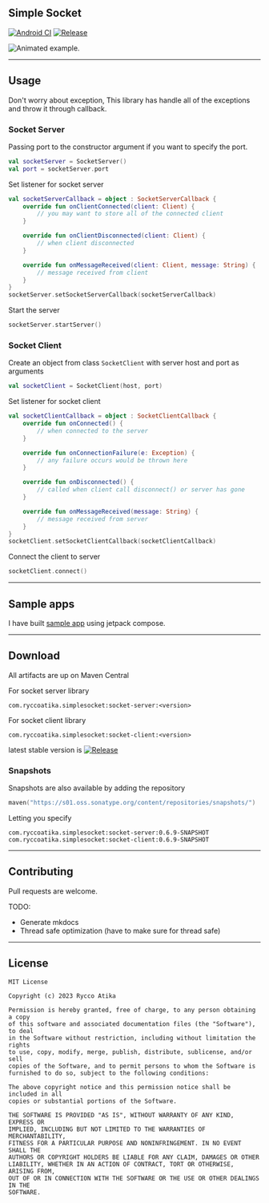 Simple Socket
-------
[![Android CI](https://github.com/ryccoatika/simple-socket/actions/workflows/android.yml/badge.svg)](https://github.com/ryccoatika/simple-socket/actions/workflows/android.yml)
[![Release](https://img.shields.io/github/v/release/ryccoatika/simple-socket.svg?include_prereleases)](https://github.com/ryccoatika/simple-socket/releases)

<img src="art/video_sample.gif" title="Animated example."/>

---

Usage
-------

Don't worry about exception, This library has handle all of the exceptions and throw it through callback.

### Socket Server

Passing port to the constructor argument if you want to specify the port. 

```kotlin
val socketServer = SocketServer()
val port = socketServer.port
```

Set listener for socket server
```kotlin
val socketServerCallback = object : SocketServerCallback {
    override fun onClientConnected(client: Client) {
        // you may want to store all of the connected client
    }

    override fun onClientDisconnected(client: Client) {
        // when client disconnected
    }

    override fun onMessageReceived(client: Client, message: String) {
        // message received from client
    }
}
socketServer.setSocketServerCallback(socketServerCallback)
```

Start the server
```kotlin
socketServer.startServer()
```

### Socket Client

Create an object from class `SocketClient` with server host and port as arguments
```kotlin
val socketClient = SocketClient(host, port)
```

Set listener for socket client
```kotlin
val socketClientCallback = object : SocketClientCallback {
    override fun onConnected() {
        // when connected to the server
    }

    override fun onConnectionFailure(e: Exception) {
        // any failure occurs would be thrown here
    }

    override fun onDisconnected() {
        // called when client call disconnect() or server has gone
    }

    override fun onMessageReceived(message: String) {
        // message received from server
    }
}
socketClient.setSocketClientCallback(socketClientCallback)
```

Connect the client to server
```kotlin
socketClient.connect()
```

---

Sample apps
-------

I have built [sample app](https://github.com/ryccoatika/simple-socket/blob/main/sample-app) using jetpack compose.

---

Download
-------
All artifacts are up on Maven Central

For socket server library
```
com.ryccoatika.simplesocket:socket-server:<version>
```
For socket client library
```
com.ryccoatika.simplesocket:socket-client:<version>
```

latest stable version is [![Release](https://img.shields.io/github/v/release/ryccoatika/simple-socket.svg?include_prereleases)](https://github.com/ryccoatika/simple-socket/releases)

### Snapshots

Snapshots are also available by adding the repository
```kotlin
maven("https://s01.oss.sonatype.org/content/repositories/snapshots/")
```
Letting you specify
```
com.ryccoatika.simplesocket:socket-server:0.6.9-SNAPSHOT
com.ryccoatika.simplesocket:socket-client:0.6.9-SNAPSHOT
```

---

Contributing
-------
Pull requests are welcome.

TODO:
- Generate mkdocs
- Thread safe optimization (have to make sure for thread safe)

---

License
-------
    MIT License
    
    Copyright (c) 2023 Rycco Atika
    
    Permission is hereby granted, free of charge, to any person obtaining a copy
    of this software and associated documentation files (the "Software"), to deal
    in the Software without restriction, including without limitation the rights
    to use, copy, modify, merge, publish, distribute, sublicense, and/or sell
    copies of the Software, and to permit persons to whom the Software is
    furnished to do so, subject to the following conditions:
    
    The above copyright notice and this permission notice shall be included in all
    copies or substantial portions of the Software.
    
    THE SOFTWARE IS PROVIDED "AS IS", WITHOUT WARRANTY OF ANY KIND, EXPRESS OR
    IMPLIED, INCLUDING BUT NOT LIMITED TO THE WARRANTIES OF MERCHANTABILITY,
    FITNESS FOR A PARTICULAR PURPOSE AND NONINFRINGEMENT. IN NO EVENT SHALL THE
    AUTHORS OR COPYRIGHT HOLDERS BE LIABLE FOR ANY CLAIM, DAMAGES OR OTHER
    LIABILITY, WHETHER IN AN ACTION OF CONTRACT, TORT OR OTHERWISE, ARISING FROM,
    OUT OF OR IN CONNECTION WITH THE SOFTWARE OR THE USE OR OTHER DEALINGS IN THE
    SOFTWARE.
